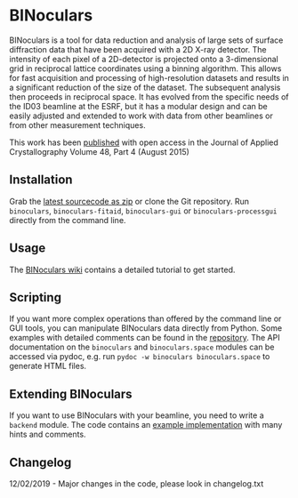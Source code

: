 BINoculars
==========

BINoculars is a tool for data reduction and analysis of large sets of surface diffraction data that have been acquired with a 2D X-ray detector. The intensity of each pixel of a 2D-detector is projected onto a 3-dimensional grid in reciprocal lattice coordinates using a binning algorithm. This allows for fast acquisition and processing of high-resolution datasets and results in a significant reduction of the size of the dataset. The subsequent analysis then proceeds in reciprocal space. It has evolved from the specific needs of the ID03 beamline at the ESRF, but it has a modular design and can be easily adjusted and extended to work with data from other beamlines or from other measurement techniques.

This work has been [published](http://dx.doi.org/10.1107/S1600576715009607) with open access in the Journal of Applied Crystallography Volume 48, Part 4 (August 2015)

## Installation

Grab the [latest sourcecode as zip](https://github.com/id03/binoculars/archive/master.zip) or clone the Git repository. Run `binoculars`, `binoculars-fitaid`, `binoculars-gui` or `binoculars-processgui` directly from the command line.


## Usage

The [BINoculars wiki](https://github.com/id03/binoculars/wiki) contains a detailed tutorial to get started.


## Scripting

If you want more complex operations than offered by the command line or GUI tools, you can manipulate BINoculars data directly from Python. Some examples with detailed comments can be found in the [repository](https://github.com/id03/binoculars/tree/master/examples/scripts). The API documentation on the `binoculars` and `binoculars.space` modules can be accessed via pydoc, e.g. run `pydoc -w binoculars binoculars.space` to generate HTML files. 


## Extending BINoculars

If you want to use BINoculars with your beamline, you need to write a `backend` module. The code contains an [example implementation](https://github.com/id03/binoculars/blob/master/BINoculars/backends/example.py) with many hints and comments.

## Changelog

12/02/2019 - Major changes in the code, please look in changelog.txt

